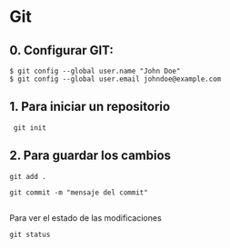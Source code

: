 # Git

## 0. Configurar GIT:
```
$ git config --global user.name "John Doe"
$ git config --global user.email johndoe@example.com

```

## 1. Para iniciar un repositorio
```
 git init
```

## 2. Para guardar los cambios
```
git add .
```
```
git commit -m "mensaje del commit"
```


##
Para ver el estado de las modificaciones
```
git status
```